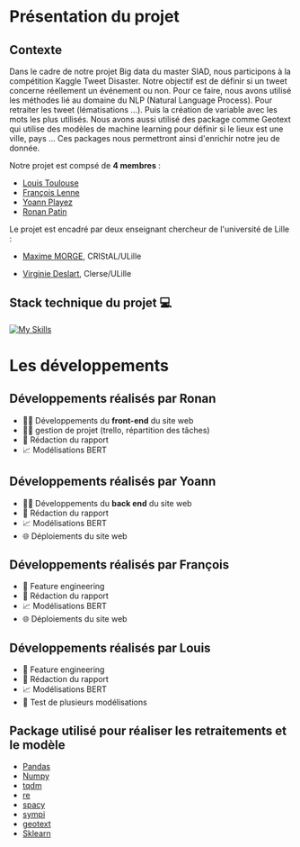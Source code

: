 # Présentation du projet 


## Contexte 

Dans le cadre de notre projet Big data du master SIAD, nous participons à la compétition Kaggle Tweet Disaster. Notre objectif est de définir si un tweet concerne réellement un événement ou non. Pour ce faire, nous avons utilisé les méthodes lié au domaine du NLP (Natural Language Process). Pour retraiter les tweet (lématisations ...). Puis la création de variable avec les mots  les plus utilisés. Nous avons aussi utilisé des package comme Geotext qui utilise des modèles de machine learning pour définir si le lieux est une ville, pays ... Ces packages nous permettront ainsi d'enrichir notre jeu de donnée.

Notre projet est compsé de **4 membres** :

* [Louis Toulouse](https://www.linkedin.com/in/louis-toulouse/)
* [François Lenne](https://www.linkedin.com/in/fran%C3%A7ois-lenne-5975b9174/)
* [Yoann Playez](https://www.linkedin.com/in/yoann-playez-075ab7207/)
* [Ronan Patin](https://www.linkedin.com/in/ronan-patin-186aab192/)

Le projet est encadré par deux enseignant chercheur de l'université de Lille :


* [Maxime MORGE](http://www.lifl.fr/~morge), CRIStAL/ULille

* [Virginie Deslart](https://www.linkedin.com/in/virginie-delsart-9a45b81b9/?originalSubdomain=fr), Clerse/ULille


## Stack technique du projet :computer:


[![My Skills](https://skills.thijs.gg/icons?i=py,tensorflow,md,git,regex,html,css)](https://skills.thijs.gg)


# Les développements 

## Développements réalisés par Ronan 

- :man_technologist: Développements du **front-end** du site web
- :pilot: gestion de projet (trello, répartition des tâches)
-  :bookmark_tabs: Rédaction du rapport
-  :chart_with_upwards_trend: Modélisations BERT

## Développements réalisés par Yoann  

- :man_technologist: Développements du **back end** du site web
-  :bookmark_tabs: Rédaction du rapport
-  :chart_with_upwards_trend: Modélisations BERT
-  :globe_with_meridians: Déploiements du site web

## Développements réalisés par François  

- :construction_worker: Feature engineering
-  :bookmark_tabs: Rédaction du rapport
-  :chart_with_upwards_trend: Modélisations BERT
-  :globe_with_meridians: Déploiements du site web


## Développements réalisés par Louis  

- :construction_worker: Feature engineering
-  :bookmark_tabs: Rédaction du rapport
-  :chart_with_upwards_trend: Modélisations BERT
-  :construction: Test de plusieurs modélisations

## Package utilisé pour réaliser les retraitements et le modèle


* [Pandas](https://pandas.pydata.org/) 
* [Numpy](https://numpy.org/)
* [tqdm](https://tqdm.github.io/)
* [re](https://docs.python.org/3/library/re.html)
* [spacy](https://spacy.io/usage)
* [sympi](https://www.sympy.org/en/index.html)
* [geotext](https://pypi.org/project/geotext/)
* [Sklearn](https://scikit-learn.org/stable/)



  
